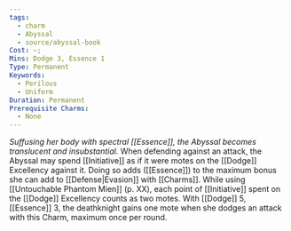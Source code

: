 ```yaml
---
tags:
  - charm
  - Abyssal
  - source/abyssal-book
Cost: —; 
Mins: Dodge 3, Essence 1
Type: Permanent
Keywords:
  - Perilous
  - Uniform
Duration: Permanent
Prerequisite Charms:
  - None
---
```

*Suffusing her body with spectral [[Essence]], the Abyssal becomes translucent and insubstantial.*
When defending against an attack, the Abyssal may spend [[Initiative]] as if it were motes on the [[Dodge]] Excellency against it. Doing so adds ([[Essence]]) to the maximum bonus she can add to [[Defense|Evasion]] with [[Charms]].
While using [[Untouchable Phantom Mien]] (p. XX), each point of [[Initiative]] spent on the [[Dodge]] Excellency counts as two motes.
With [[Dodge]] 5, [[Essence]] 3, the deathknight gains one mote when she dodges an attack with this Charm, maximum once per round.
